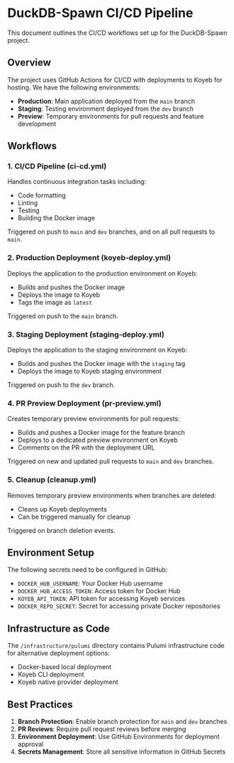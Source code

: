 # DuckDB-Spawn CI/CD Pipeline

This document outlines the CI/CD workflows set up for the DuckDB-Spawn project.

## Overview

The project uses GitHub Actions for CI/CD with deployments to Koyeb for hosting. We have the following environments:

- **Production**: Main application deployed from the `main` branch
- **Staging**: Testing environment deployed from the `dev` branch
- **Preview**: Temporary environments for pull requests and feature development

## Workflows

### 1. CI/CD Pipeline (ci-cd.yml)

Handles continuous integration tasks including:
- Code formatting
- Linting
- Testing
- Building the Docker image

Triggered on push to `main` and `dev` branches, and on all pull requests to `main`.

### 2. Production Deployment (koyeb-deploy.yml)

Deploys the application to the production environment on Koyeb:
- Builds and pushes the Docker image
- Deploys the image to Koyeb
- Tags the image as `latest`

Triggered on push to the `main` branch.

### 3. Staging Deployment (staging-deploy.yml)

Deploys the application to the staging environment on Koyeb:
- Builds and pushes the Docker image with the `staging` tag
- Deploys the image to Koyeb staging environment

Triggered on push to the `dev` branch.

### 4. PR Preview Deployment (pr-preview.yml)

Creates temporary preview environments for pull requests:
- Builds and pushes a Docker image for the feature branch
- Deploys to a dedicated preview environment on Koyeb
- Comments on the PR with the deployment URL

Triggered on new and updated pull requests to `main` and `dev` branches.

### 5. Cleanup (cleanup.yml)

Removes temporary preview environments when branches are deleted:
- Cleans up Koyeb deployments
- Can be triggered manually for cleanup

Triggered on branch deletion events.

## Environment Setup

The following secrets need to be configured in GitHub:

- `DOCKER_HUB_USERNAME`: Your Docker Hub username
- `DOCKER_HUB_ACCESS_TOKEN`: Access token for Docker Hub
- `KOYEB_API_TOKEN`: API token for accessing Koyeb services
- `DOCKER_REPO_SECRET`: Secret for accessing private Docker repositories

## Infrastructure as Code

The `/infrastructure/pulumi` directory contains Pulumi infrastructure code for alternative deployment options:
- Docker-based local deployment
- Koyeb CLI deployment
- Koyeb native provider deployment

## Best Practices

1. **Branch Protection**: Enable branch protection for `main` and `dev` branches
2. **PR Reviews**: Require pull request reviews before merging
3. **Environment Deployment**: Use GitHub Environments for deployment approval
4. **Secrets Management**: Store all sensitive information in GitHub Secrets 